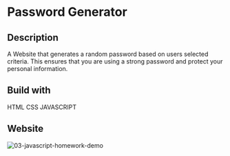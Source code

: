 # Password Generator

## Description
A Website that generates a random password based on users selected criteria. This ensures that you are using a strong password and protect your personal information.

## Build with 
HTML
CSS
JAVASCRIPT

## Website

![03-javascript-homework-demo](https://user-images.githubusercontent.com/94732823/150661214-dd8122bf-6521-471f-bfed-e0bd7d739d6e.png)

